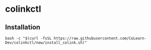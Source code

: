 # colinkctl

## Installation
```
bash -c "$(curl -fsSL https://raw.githubusercontent.com/CoLearn-Dev/colinkctl/new/install_colink.sh)"
```
